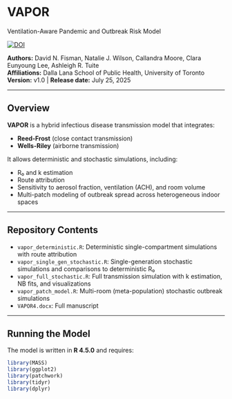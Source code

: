 # VAPOR
Ventilation-Aware Pandemic and Outbreak Risk Model

[![DOI](https://zenodo.org/badge/1026304551.svg)](https://doi.org/10.5281/zenodo.16422619)

**Authors:** David N. Fisman, Natalie J. Wilson, Callandra Moore, Clara Eunyoung Lee, Ashleigh R. Tuite  
**Affiliations:** Dalla Lana School of Public Health, University of Toronto  
**Version:** v1.0 | **Release date:** July 25, 2025

---

## Overview

**VAPOR** is a hybrid infectious disease transmission model that integrates:

- **Reed-Frost** (close contact transmission)
- **Wells-Riley** (airborne transmission)

It allows deterministic and stochastic simulations, including:
- R₀ and k estimation
- Route attribution
- Sensitivity to aerosol fraction, ventilation (ACH), and room volume
- Multi-patch modeling of outbreak spread across heterogeneous indoor spaces

---

## Repository Contents

- `vapor_deterministic.R`: Deterministic single-compartment simulations with route attribution
- `vapor_single_gen_stochastic.R`: Single-generation stochastic simulations and comparisons to deterministic R₀
- `vapor_full_stochastic.R`: Full transmission simulation with k estimation, NB fits, and visualizations
- `vapor_patch_model.R`: Multi-room (meta-population) stochastic outbreak simulations
- `VAPOR4.docx`: Full manuscript

---

## Running the Model

The model is written in **R 4.5.0** and requires:

```r
library(MASS)
library(ggplot2)
library(patchwork)
library(tidyr)
library(dplyr)
